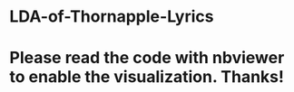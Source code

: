 # LDA-of-Thornapple-Lyrics

# Please read the code with nbviewer to enable the visualization. Thanks! 
